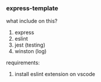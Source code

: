 ### express-template

what include on this?
1. express
2. eslint
3. jest (testing)
4. winston (log)

requirements:
1. install eslint extension on vscode
